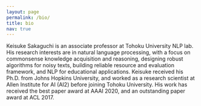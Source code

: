 ```yaml
---
layout: page
permalink: /bio/
title: bio
nav: true
---
```


Keisuke Sakaguchi is an associate professor at Tohoku University NLP lab. 
His research interests are in natural language processing, with a focus on commonsense knowledge acquisition and reasoning, designing robust algorithms for noisy texts, building reliable resource and evaluation framework, and NLP for educational applications. Keisuke received his Ph.D. from Johns Hopkins University, and worked as a research scientist at 
Allen Institute for AI (AI2) before joining Tohoku University.
His work has received the best paper award at AAAI 2020, and an outstanding paper award at ACL 2017.  

